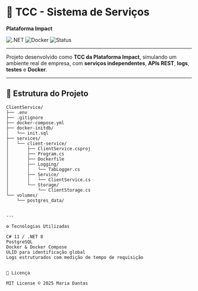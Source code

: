# 🚀 TCC - Sistema de Serviços
**Plataforma Impact**

![.NET](https://img.shields.io/badge/.NET-8.0-blue)
![Docker](https://img.shields.io/badge/Docker-Compose-blue)
![Status](https://img.shields.io/badge/Status-Em%20Desenvolvimento-yellow)

---

Projeto desenvolvido como **TCC da Plataforma Impact**, simulando um ambiente real de empresa, com **serviços independentes**, **APIs REST**, **logs**, **testes** e **Docker**.  

---

## 📂 Estrutura do Projeto

```text
ClientService/
├── .env
├── .gitignore
├── docker-compose.yml
├── docker-initdb/
│   └── init.sql
├── services/
│   └── client-service/
│       ├── ClientService.csproj
│       ├── Program.cs
│       ├── Dockerfile
│       ├── Logging/
│       │   └── TabLogger.cs
│       ├── Service/
│       │   └── ClientService.cs
│       └── Storage/
│           └── ClientStorage.cs
└── volumes/
    └── postgres_data/


---

⚙️ Tecnologias Utilizadas

C# 11 / .NET 8
PostgreSQL
Docker & Docker Compose
ULID para identificação global
Logs estruturados com medição de tempo de requisição


📝 Licença

MIT License © 2025 Maria Dantas
